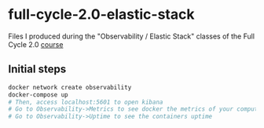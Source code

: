 # full-cycle-2.0-elastic-stack

Files I produced during the "Observability / Elastic Stack" classes of the Full Cycle 2.0 [course](https://drive.google.com/file/d/1MdN-qK_8Pfg6YI3TSfSa5_2-FHmqGxEP/view?usp=sharing)

## Initial steps

```sh
docker network create observability
docker-compose up
# Then, access localhost:5601 to open kibana
# Go to Observability->Metrics to see docker the metrics of your computer
# Go to Observability->Uptime to see the containers uptime
```

